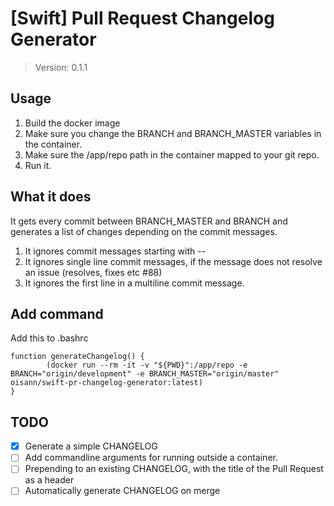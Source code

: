 # [Swift] Pull Request Changelog Generator

> Version: 0.1.1

## Usage
1. Build the docker image
2. Make sure you change the BRANCH and BRANCH_MASTER variables in the container.
3. Make sure the /app/repo path in the container mapped to your git repo.
3. Run it.

## What it does
It gets every commit between BRANCH_MASTER and BRANCH and generates a list of changes depending on the commit messages.

1. It ignores commit messages starting with --
2. It ignores single line commit messages, if the message does not resolve an issue (resolves, fixes etc #88)
3. It ignores the first line in a multiline commit message.

## Add command
Add this to .bashrc
```
function generateChangelog() {
        (docker run --rm -it -v "${PWD}":/app/repo -e BRANCH="origin/development" -e BRANCH_MASTER="origin/master" oisann/swift-pr-changelog-generator:latest)
}
```

## TODO
- [x] Generate a simple CHANGELOG
- [ ] Add commandline arguments for running outside a container.
- [ ] Prepending to an existing CHANGELOG, with the title of the Pull Request as a header
- [ ] Automatically generate CHANGELOG on merge
